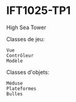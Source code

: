 # IFT1025-TP1
High Sea Tower

Classes de jeu:

	Vue
	Contrôleur
	Modèle

Classes d'objets:

	Méduse
	Plateformes
	Bulles
